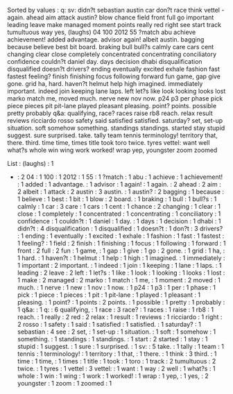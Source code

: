 Sorted by values :
q: sv: didn?t sebastian austin car don?t race think vettel - again. ahead aim attack austin? blow chance field front full go important leading leave make managed moment points really red right see start track tumultuous way yes, (laughs) 04 100 2012 55 ?match abu achieve achievement! added advantage. advisor again! albeit austin. bagging because believe best bit board. braking bull bull?s calmly care cars cent changing clear close completely concentrated concentrating conciliatory confidence couldn?t daniel day. days decision dhabi disqualification disqualified doesn?t drivers? ending eventually excited exhale fashion fast fastest feeling? finish finishing focus following forward fun game, gap give gone. grid ha, hard. haven?t helmut help high imagined. immediately important. indeed join keeping lane laps. left let?s like look looking looks lost marko match me, moved much. nerve new nov now. p24 p3 per phase pick piece pieces pit pit-lane played pleasant pleasing. point? points. possible pretty probably q&a: qualifying, race? races raise rb8 reach. relax result reviews ricciardo rosso safety said satisfied satisfied. saturday? set, set-up situation. soft somehow something. standings standings. started stay stupid suggest. sure surprised. take. tally team tennis terminology! territory that, there. third. time time, times title took toro twice. tyres vettel: want well what?s whole win wing work worked! wrap yep, youngster zoom zoomed 

List :
(laughs) : 1
- : 2
04 : 1
100 : 1
2012 : 1
55 : 1
?match : 1
abu : 1
achieve : 1
achievement! : 1
added : 1
advantage. : 1
advisor : 1
again! : 1
again. : 2
ahead : 2
aim : 2
albeit : 1
attack : 2
austin : 3
austin. : 1
austin? : 2
bagging : 1
because : 1
believe : 1
best : 1
bit : 1
blow : 2
board. : 1
braking : 1
bull : 1
bull?s : 1
calmly : 1
car : 3
care : 1
cars : 1
cent : 1
chance : 2
changing : 1
clear : 1
close : 1
completely : 1
concentrated : 1
concentrating : 1
conciliatory : 1
confidence : 1
couldn?t : 1
daniel : 1
day. : 1
days : 1
decision : 1
dhabi : 1
didn?t : 4
disqualification : 1
disqualified : 1
doesn?t : 1
don?t : 3
drivers? : 1
ending : 1
eventually : 1
excited : 1
exhale : 1
fashion : 1
fast : 1
fastest : 1
feeling? : 1
field : 2
finish : 1
finishing : 1
focus : 1
following : 1
forward : 1
front : 2
full : 2
fun : 1
game, : 1
gap : 1
give : 1
go : 2
gone. : 1
grid : 1
ha, : 1
hard. : 1
haven?t : 1
helmut : 1
help : 1
high : 1
imagined. : 1
immediately : 1
important : 2
important. : 1
indeed : 1
join : 1
keeping : 1
lane : 1
laps. : 1
leading : 2
leave : 2
left : 1
let?s : 1
like : 1
look : 1
looking : 1
looks : 1
lost : 1
make : 2
managed : 2
marko : 1
match : 1
me, : 1
moment : 2
moved : 1
much. : 1
nerve : 1
new : 1
nov : 1
now. : 1
p24 : 1
p3 : 1
per : 1
phase : 1
pick : 1
piece : 1
pieces : 1
pit : 1
pit-lane : 1
played : 1
pleasant : 1
pleasing. : 1
point? : 1
points : 2
points. : 1
possible : 1
pretty : 1
probably : 1
q&a: : 1
q: : 6
qualifying, : 1
race : 3
race? : 1
races : 1
raise : 1
rb8 : 1
reach. : 1
really : 2
red : 2
relax : 1
result : 1
reviews : 1
ricciardo : 1
right : 2
rosso : 1
safety : 1
said : 1
satisfied : 1
satisfied. : 1
saturday? : 1
sebastian : 4
see : 2
set, : 1
set-up : 1
situation. : 1
soft : 1
somehow : 1
something. : 1
standings : 1
standings. : 1
start : 2
started : 1
stay : 1
stupid : 1
suggest. : 1
sure : 1
surprised. : 1
sv: : 5
take. : 1
tally : 1
team : 1
tennis : 1
terminology! : 1
territory : 1
that, : 1
there. : 1
think : 3
third. : 1
time : 1
time, : 1
times : 1
title : 1
took : 1
toro : 1
track : 2
tumultuous : 2
twice. : 1
tyres : 1
vettel : 3
vettel: : 1
want : 1
way : 2
well : 1
what?s : 1
whole : 1
win : 1
wing : 1
work : 1
worked! : 1
wrap : 1
yep, : 1
yes, : 2
youngster : 1
zoom : 1
zoomed : 1
